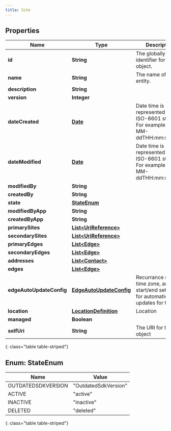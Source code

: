```yaml
---
title: Site
---
```


## Properties

| Name | Type | Description | Notes |
| ------------ | ------------- | ------------- | ------------- |
| **id** | **String** | The globally unique identifier for the object. |  [optional] |
| **name** | **String** | The name of the entity. |  |
| **description** | **String** |  |  [optional] |
| **version** | **Integer** |  |  [optional] |
| **dateCreated** | [**Date**](Date.html) | Date time is represented as an ISO-8601 string. For example: yyyy-MM-ddTHH:mm:ss.SSSZ |  [optional] |
| **dateModified** | [**Date**](Date.html) | Date time is represented as an ISO-8601 string. For example: yyyy-MM-ddTHH:mm:ss.SSSZ |  [optional] |
| **modifiedBy** | **String** |  |  [optional] |
| **createdBy** | **String** |  |  [optional] |
| **state** | [**StateEnum**](#StateEnum) |  |  [optional] |
| **modifiedByApp** | **String** |  |  [optional] |
| **createdByApp** | **String** |  |  [optional] |
| **primarySites** | [**List&lt;UriReference&gt;**](UriReference.html) |  |  [optional] |
| **secondarySites** | [**List&lt;UriReference&gt;**](UriReference.html) |  |  [optional] |
| **primaryEdges** | [**List&lt;Edge&gt;**](Edge.html) |  |  [optional] |
| **secondaryEdges** | [**List&lt;Edge&gt;**](Edge.html) |  |  [optional] |
| **addresses** | [**List&lt;Contact&gt;**](Contact.html) |  |  [optional] |
| **edges** | [**List&lt;Edge&gt;**](Edge.html) |  |  [optional] |
| **edgeAutoUpdateConfig** | [**EdgeAutoUpdateConfig**](EdgeAutoUpdateConfig.html) | Recurrance rule, time zone, and start/end settings for automatic edge updates for this site |  [optional] |
| **location** | [**LocationDefinition**](LocationDefinition.html) | Location |  |
| **managed** | **Boolean** |  |  [optional] |
| **selfUri** | **String** | The URI for this object |  [optional] |
{: class="table table-striped"}


<a name="StateEnum"></a>

## Enum: StateEnum

| Name | Value |
| ---- | ----- |
| OUTDATEDSDKVERSION | &quot;OutdatedSdkVersion&quot; |
| ACTIVE | &quot;active&quot; |
| INACTIVE | &quot;inactive&quot; |
| DELETED | &quot;deleted&quot; |
{: class="table table-striped"}


